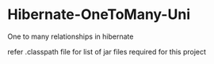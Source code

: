 # Hibernate-OneToMany-Uni
One to many relationships in hibernate 

refer .classpath file for list of jar files required for this project

